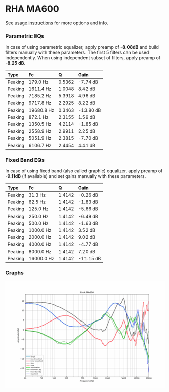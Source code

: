 # RHA MA600
See [usage instructions](https://github.com/jaakkopasanen/AutoEq#usage) for more options and info.

### Parametric EQs
In case of using parametric equalizer, apply preamp of **-8.08dB** and build filters manually
with these parameters. The first 5 filters can be used independently.
When using independent subset of filters, apply preamp of **-8.25 dB**.

| Type    | Fc         |      Q | Gain      |
|:--------|:-----------|:-------|:----------|
| Peaking | 179.0 Hz   | 0.5362 | -7.74 dB  |
| Peaking | 1611.4 Hz  | 1.0048 | 8.42 dB   |
| Peaking | 7185.2 Hz  | 5.3918 | 4.96 dB   |
| Peaking | 9717.8 Hz  | 2.2925 | 8.22 dB   |
| Peaking | 19680.8 Hz | 0.3463 | -13.80 dB |
| Peaking | 872.1 Hz   | 2.3155 | 1.59 dB   |
| Peaking | 1350.5 Hz  | 4.2114 | -1.85 dB  |
| Peaking | 2558.9 Hz  | 2.9911 | 2.25 dB   |
| Peaking | 5051.9 Hz  | 2.3815 | -7.70 dB  |
| Peaking | 6106.7 Hz  | 2.4454 | 4.41 dB   |

### Fixed Band EQs
In case of using fixed band (also called graphic) equalizer, apply preamp of **-9.11dB**
(if available) and set gains manually with these parameters.

| Type    | Fc         |      Q | Gain      |
|:--------|:-----------|:-------|:----------|
| Peaking | 31.3 Hz    | 1.4142 | -0.26 dB  |
| Peaking | 62.5 Hz    | 1.4142 | -1.83 dB  |
| Peaking | 125.0 Hz   | 1.4142 | -5.66 dB  |
| Peaking | 250.0 Hz   | 1.4142 | -6.49 dB  |
| Peaking | 500.0 Hz   | 1.4142 | -1.63 dB  |
| Peaking | 1000.0 Hz  | 1.4142 | 3.52 dB   |
| Peaking | 2000.0 Hz  | 1.4142 | 9.02 dB   |
| Peaking | 4000.0 Hz  | 1.4142 | -4.77 dB  |
| Peaking | 8000.0 Hz  | 1.4142 | 7.20 dB   |
| Peaking | 16000.0 Hz | 1.4142 | -11.15 dB |

### Graphs
![](./RHA%20MA600.png)